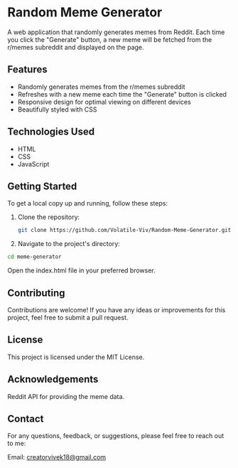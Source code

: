 # Random Meme Generator

A web application that randomly generates memes from Reddit. Each time you click the "Generate" button, a new meme will be fetched from the r/memes subreddit and displayed on the page.

## Features

- Randomly generates memes from the r/memes subreddit
- Refreshes with a new meme each time the "Generate" button is clicked
- Responsive design for optimal viewing on different devices
- Beautifully styled with CSS

## Technologies Used

- HTML
- CSS
- JavaScript

## Getting Started

To get a local copy up and running, follow these steps:

1. Clone the repository:
   ```bash
   git clone https://github.com/Volatile-Viv/Random-Meme-Generator.git
   ```
   
2. Navigate to the project's directory:
  ```bash
  cd meme-generator
  ```
Open the index.html file in your preferred browser.
 
## Contributing

Contributions are welcome! If you have any ideas or improvements for this project, feel free to submit a pull request.

## License

This project is licensed under the MIT License.

## Acknowledgements

Reddit API for providing the meme data.

## Contact

For any questions, feedback, or suggestions, please feel free to reach out to me:

Email: creatorvivek18@gmail.com
